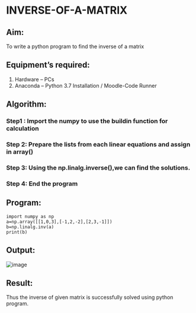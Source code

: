 # INVERSE-OF-A-MATRIX
## Aim:
To write a python program to find the inverse of a matrix
## Equipment’s required:
1. 	Hardware – PCs
2. 	Anaconda – Python 3.7 Installation / Moodle-Code Runner
## Algorithm:
### Step1 : Import the numpy to use the buildin function for calculation
 
### Step 2: Prepare the lists from each linear equations and assign in array()

### Step 3: Using the np.linalg.inverse(),we can find the solutions.

 
### Step 4: End the program

## Program:
```
import numpy as np
a=np.array([[1,0,3],[-1,2,-2],[2,3,-1]])
b=np.linalg.inv(a)
print(b)
```
## Output:
![image](https://github.com/user-attachments/assets/71c9c27d-4256-4787-9e7f-dcc1f45ad531)

## Result:
Thus the inverse of given matrix is successfully solved using python program.

